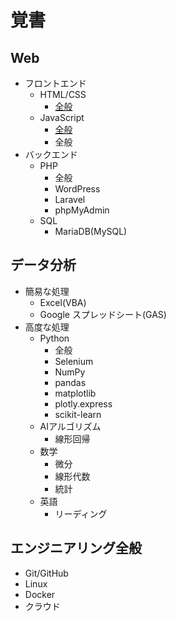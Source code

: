 # 覚書

## Web
* フロントエンド
    * HTML/CSS
        * [全般](./html_css.md)
    * JavaScript
        * <a href="https://share.kokoronoki.net/nszw/summary/lang_spec/" target="_blank">全般</a>
        * 全般
* バックエンド
    * PHP
        * 全般
        * WordPress
        * Laravel
        * phpMyAdmin
    * SQL
        * MariaDB(MySQL)
## データ分析
* 簡易な処理
    * Excel(VBA)
    * Google スプレッドシート(GAS)
* 高度な処理
    * Python
        * 全般
        * Selenium
        * NumPy
        * pandas
        * matplotlib
        * plotly.express
        * scikit-learn
    * AIアルゴリズム
        * 線形回帰
    * 数学
        * 微分
        * 線形代数
        * 統計
    * 英語
        * リーディング

## エンジニアリング全般
* Git/GitHub
* Linux
* Docker
* クラウド
